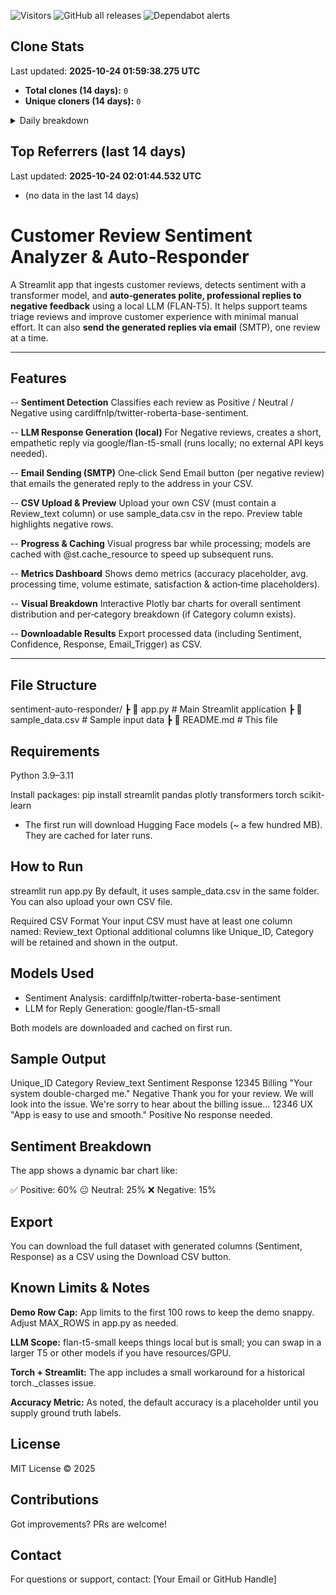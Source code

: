 ![Visitors](https://visitor-badge.laobi.icu/badge?page_id=Siva-PKS.my-sentiment-app&left_color=black&right_color=blue&left_text=Visitors)
![GitHub all releases](https://img.shields.io/github/downloads/Siva-PKS/my-sentiment-app/total.svg)
![Dependabot alerts](https://img.shields.io/endpoint?url=https://raw.githubusercontent.com/Siva-PKS/my-sentiment-app/main/badges/dependabot.json)


## Clone Stats

<!-- CLONE-STATS:START -->
Last updated: **2025-10-24 01:59:38.275 UTC**

- **Total clones (14 days):** `0`
- **Unique cloners (14 days):** `0`

<details><summary>Daily breakdown</summary>

- (unable to fetch traffic data right now)

</details>
<!-- CLONE-STATS:END -->


## Top Referrers (last 14 days)
<!-- REFERRERS:START -->
Last updated: **2025-10-24 02:01:44.532 UTC**

- (no data in the last 14 days)
<!-- REFERRERS:END -->


# Customer Review Sentiment Analyzer & Auto‑Responder

A Streamlit app that ingests customer reviews, detects sentiment with a transformer model, and **auto‑generates polite, professional replies to negative feedback** using a local LLM (FLAN‑T5). It helps support teams triage reviews and improve customer experience with minimal manual effort. It can also **send the generated replies via email** (SMTP), one review at a time.

---

##  Features

-- **Sentiment Detection**
Classifies each review as Positive / Neutral / Negative using cardiffnlp/twitter-roberta-base-sentiment.

-- **LLM Response Generation (local)**
For Negative reviews, creates a short, empathetic reply via google/flan-t5-small (runs locally; no external API keys needed).

-- **Email Sending (SMTP)**
One‑click Send Email button (per negative review) that emails the generated reply to the address in your CSV.

-- **CSV Upload & Preview**
Upload your own CSV (must contain a Review_text column) or use sample_data.csv in the repo. Preview table highlights negative rows.

-- **Progress & Caching**
Visual progress bar while processing; models are cached with @st.cache_resource to speed up subsequent runs.

-- **Metrics Dashboard**
Shows demo metrics (accuracy placeholder, avg. processing time, volume estimate, satisfaction & action‑time placeholders).

-- **Visual Breakdown**
Interactive Plotly bar charts for overall sentiment distribution and per‑category breakdown (if Category column exists).

-- **Downloadable Results**
Export processed data (including Sentiment, Confidence, Response, Email_Trigger) as CSV.

---

## File Structure

 sentiment-auto-responder/
┣ 📄 app.py # Main Streamlit application
┣ 📄 sample_data.csv # Sample input data
┣ 📄 README.md # This file


##  Requirements

Python 3.9–3.11

Install packages:
pip install streamlit pandas plotly transformers torch scikit-learn
- The first run will download Hugging Face models (~ a few hundred MB). They are cached for later runs.

## How to Run

streamlit run app.py
By default, it uses sample_data.csv in the same folder. You can also upload your own CSV file.

Required CSV Format
Your input CSV must have at least one column named:
Review_text
Optional additional columns like Unique_ID, Category will be retained and shown in the output.

## Models Used

* Sentiment Analysis: cardiffnlp/twitter-roberta-base-sentiment
* LLM for Reply Generation: google/flan-t5-small

Both models are downloaded and cached on first run.

## Sample Output

Unique_ID	  Category	         Review_text	                   Sentiment	              Response
12345	      Billing	     "Your system double-charged me."     	Negative	     Thank you for your review. We will look into the issue. We're sorry to hear about the billing issue...
12346	      UX	         "App is easy to use and smooth."     	Positive	     No response needed.

## Sentiment Breakdown

The app shows a dynamic bar chart like:

✅ Positive: 60%
😐 Neutral: 25%
❌ Negative: 15%

##  Export

You can download the full dataset with generated columns (Sentiment, Response) as a CSV using the Download CSV button.

## Known Limits & Notes

**Demo Row Cap:** App limits to the first 100 rows to keep the demo snappy. Adjust MAX_ROWS in app.py as needed.

**LLM Scope:** flan-t5-small keeps things local but is small; you can swap in a larger T5 or other models if you have resources/GPU.

**Torch + Streamlit:** The app includes a small workaround for a historical torch._classes issue.

**Accuracy Metric:** As noted, the default accuracy is a placeholder until you supply ground truth labels.

##  License
MIT License © 2025

## Contributions
Got improvements? PRs are welcome!

##  Contact
For questions or support, contact: [Your Email or GitHub Handle]





